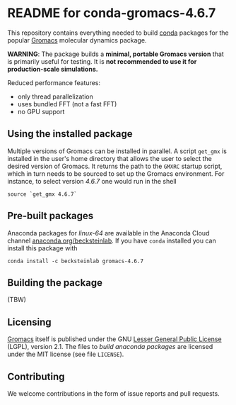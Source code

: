 # README for conda-gromacs-4.6.7

This repository contains everything needed to build
[conda](https://conda.io/docs/) packages for the popular
[Gromacs](http://www.gromacs.org) molecular dynamics package.

**WARNING**: The package builds a **minimal, portable Gromacs version** that is
primarily useful for testing. It is **not recommended to use it for
production-scale simulations.**

Reduced performance features:
* only thread parallelization
* uses bundled FFT (not a fast FFT)
* no GPU support


## Using the installed package

Multiple versions of Gromacs can be installed in parallel. A script
`get_gmx` is installed in the user's home directory that allows the
user to select the desired version of Gromacs. It returns the path to
the `GMXRC` startup script, which in turn needs to be sourced to set
up the Gromacs environment. For instance, to select version
*4.6.7* one would run in the shell

```
source `get_gmx 4.6.7`
```


## Pre-built packages
Anaconda packages for *linux-64* are available in the Anaconda Cloud channel
[anaconda.org/becksteinlab](https://anaconda.org/becksteinlab). If you
have `conda` installed you can install this package with

```
conda install -c becksteinlab gromacs-4.6.7
```

## Building the package

(TBW)

## Licensing

[Gromacs](http://www.gromacs.org/About_Gromacs) itself is published
under the GNU
[Lesser General Public License](http://www.gnu.org/licenses/lgpl-2.1.html)
(LGPL), version 2.1. The files to *build anaconda packages* are
licensed under the MIT license (see file `LICENSE`).


## Contributing

We welcome contributions in the form of issue reports and pull requests.
